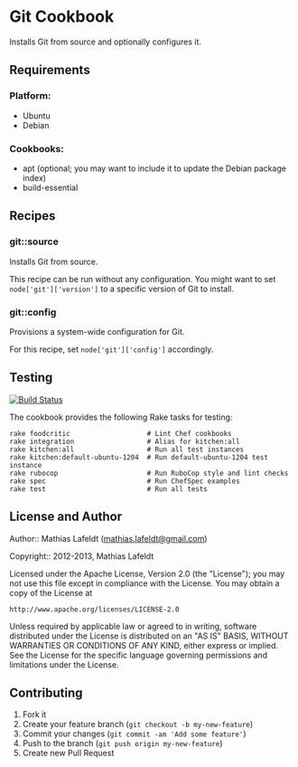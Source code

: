 Git Cookbook
============

Installs Git from source and optionally configures it.

Requirements
------------

### Platform:

* Ubuntu
* Debian

### Cookbooks:

* apt (optional; you may want to include it to update the Debian package index)
* build-essential

Recipes
-------

### git::source

Installs Git from source.

This recipe can be run without any configuration. You might want to set
`node['git']['version']` to a specific version of Git to install.

### git::config

Provisions a system-wide configuration for Git.

For this recipe, set `node['git']['config']` accordingly.

Testing
-------

[![Build Status](https://travis-ci.org/mlafeldt/git-cookbook.png?branch=master)](https://travis-ci.org/mlafeldt/git-cookbook)

The cookbook provides the following Rake tasks for testing:

    rake foodcritic                   # Lint Chef cookbooks
    rake integration                  # Alias for kitchen:all
    rake kitchen:all                  # Run all test instances
    rake kitchen:default-ubuntu-1204  # Run default-ubuntu-1204 test instance
    rake rubocop                      # Run RuboCop style and lint checks
    rake spec                         # Run ChefSpec examples
    rake test                         # Run all tests

License and Author
------------------

Author:: Mathias Lafeldt (<mathias.lafeldt@gmail.com>)

Copyright:: 2012-2013, Mathias Lafeldt

Licensed under the Apache License, Version 2.0 (the "License");
you may not use this file except in compliance with the License.
You may obtain a copy of the License at

    http://www.apache.org/licenses/LICENSE-2.0

Unless required by applicable law or agreed to in writing, software
distributed under the License is distributed on an "AS IS" BASIS,
WITHOUT WARRANTIES OR CONDITIONS OF ANY KIND, either express or implied.
See the License for the specific language governing permissions and
limitations under the License.

Contributing
------------

1. Fork it
2. Create your feature branch (`git checkout -b my-new-feature`)
3. Commit your changes (`git commit -am 'Add some feature'`)
4. Push to the branch (`git push origin my-new-feature`)
5. Create new Pull Request
